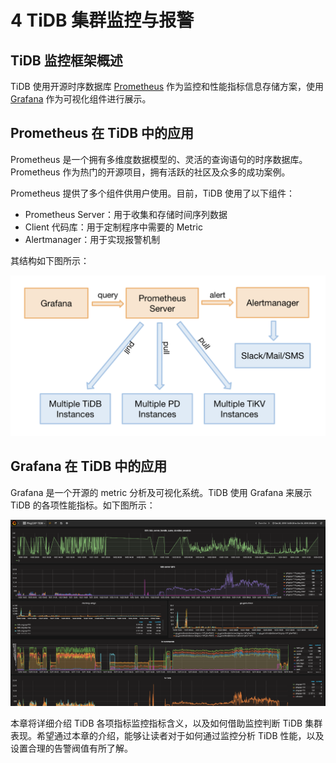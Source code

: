 # 4 TiDB 集群监控与报警

## TiDB 监控框架概述

TiDB 使用开源时序数据库 [Prometheus](https://prometheus.io) 作为监控和性能指标信息存储方案，使用 [Grafana](https://grafana.com/grafana) 作为可视化组件进行展示。

## Prometheus 在 TiDB 中的应用

Prometheus 是一个拥有多维度数据模型的、灵活的查询语句的时序数据库。Prometheus 作为热门的开源项目，拥有活跃的社区及众多的成功案例。

Prometheus 提供了多个组件供用户使用。目前，TiDB 使用了以下组件：

- Prometheus Server：用于收集和存储时间序列数据
- Client 代码库：用于定制程序中需要的 Metric
- Alertmanager：用于实现报警机制

其结构如下图所示：

![Prometheus in TiDB](/res/session3/chapter4/tidb-monitor-alert/prometheus-in-tidb.png)

## Grafana 在 TiDB 中的应用

Grafana 是一个开源的 metric 分析及可视化系统。TiDB 使用 Grafana 来展示 TiDB 的各项性能指标。如下图所示：

![Grafana in TiDB](/res/session3/chapter4/tidb-monitor-alert/grafana-screenshot.png)

本章将详细介绍 TiDB 各项指标监控指标含义，以及如何借助监控判断 TiDB 集群表现。希望通过本章的介绍，能够让读者对于如何通过监控分析 TiDB 性能，以及设置合理的告警阀值有所了解。